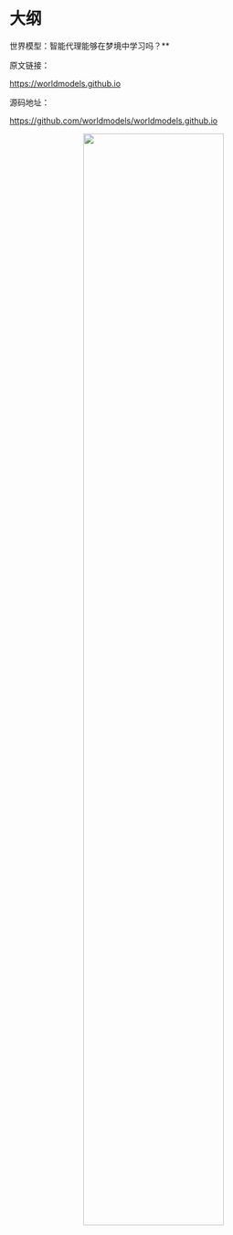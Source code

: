 
# 大纲

世界模型：智能代理能够在梦境中学习吗？**

原文链接：

https://worldmodels.github.io

源码地址：

https://github.com/worldmodels/worldmodels.github.io


<p align="center">
    <img width="70%" height="70%" src="http://images.iterate.site/blog/image/20191101/rE78JqaGrKty.png?imageslim">
</p>
